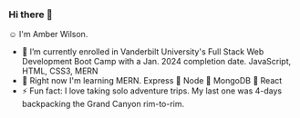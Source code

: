 ### Hi there 👋
:relaxed: I'm Amber Wilson.
- :dizzy: I’m currently enrolled in Vanderbilt University's Full Stack Web Development Boot Camp with a Jan. 2024 completion date. JavaScript, HTML, CSS3, MERN
- :dart: Right now I'm learning MERN. Express :hammer: Node :hammer: MongoDB :hammer: React
- ⚡ Fun fact: I love taking solo adventure trips. My last one was 4-days backpacking the Grand Canyon rim-to-rim.
<!--
**awil414/awil414** is a ✨ _special_ ✨ repository because its `README.md` (this file) appears on your GitHub profile.

Here are some ideas to get you started:


- 👯 I’m looking to collaborate on ...
- 🤔 I’m looking for help with ...
- 💬 Ask me about ...
- 📫 How to reach me: ...
- 😄 Pronouns: ...

-->

